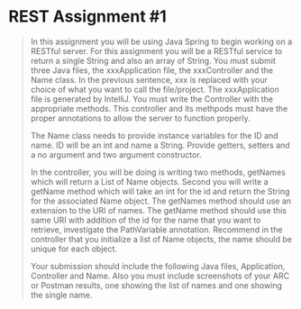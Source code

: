 REST Assignment #1
==================

> In this assignment you will be using Java Spring to begin working on
> a RESTful server.  For this assignment you will be a RESTful service
> to return a single String and also an array of String.  You must
> submit three Java files, the xxxApplication file, the xxxController
> and the Name class.  In the previous sentence, xxx is replaced with
> your choice of what you want to call the file/project.  The
> xxxApplication file is generated by IntelliJ. You must write the
> Controller with the appropriate methods.  This controller and its
> methpods must have the proper annotations to allow the server to
> function properly.
>
> The Name class needs to provide instance variables for the ID and
> name. ID will be an int and name a String.  Provide getters, setters
> and a no argument and two argument constructor.
>
> In the controller, you will be doing is writing two methods,
> getNames which will return a List of Name objects.  Second you will
> write a getName method which will take an int for the id and return
> the String for the associated Name object.  The getNames method
> should use an extension to the URI of names.  The getName method
> should use this same URI with addition of the id for the name that
> you want to retrieve, investigate the PathVariable annotation.
> Recommend in the controller that you initialize a list of Name
> objects, the name should be unique for each object.
>
> Your submission should include the following Java files,
> Application, Controller and Name.  Also you must include screenshots
> of your ARC or Postman results, one showing the list of names and
> one showing the single name.
